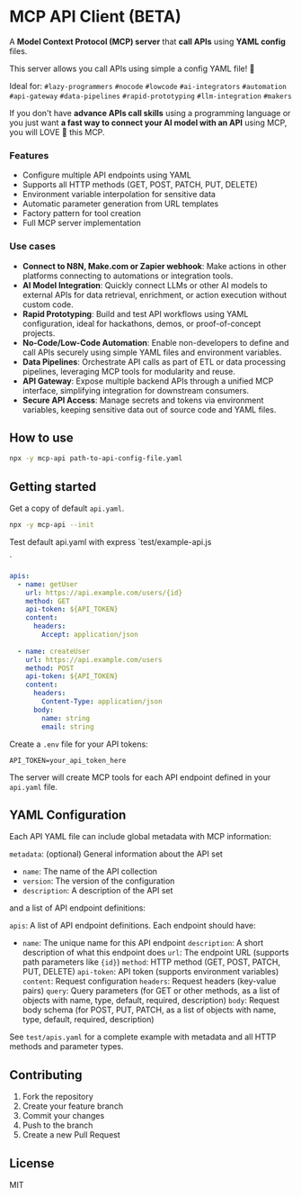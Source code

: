 # MCP API Client (BETA)

A **Model Context Protocol (MCP) server** that **call APIs** using **YAML config** files. 

This server allows you call APIs using simple a config YAML file! 🤩

Ideal for: `#lazy-programmers` `#nocode` `#lowcode` `#ai-integrators` `#automation` `#api-gateway` `#data-pipelines` `#rapid-prototyping` `#llm-integration` `#makers`

If you don't have **advance APIs call skills** using a programming language or you just want  **a fast way to connect your AI model with an API** using MCP, you will LOVE 💖 this MCP.

### Features

- Configure multiple API endpoints using YAML
- Supports all HTTP methods (GET, POST, PATCH, PUT, DELETE)
- Environment variable interpolation for sensitive data
- Automatic parameter generation from URL templates
- Factory pattern for tool creation
- Full MCP server implementation

### Use cases

- **Connect to N8N, Make.com or Zapier webhook**: Make actions in other platforms connecting to automations or integration tools.   
- **AI Model Integration**: Quickly connect LLMs or other AI models to external APIs for data retrieval, enrichment, or action execution without custom code.
- **Rapid Prototyping**: Build and test API workflows using YAML configuration, ideal for hackathons, demos, or proof-of-concept projects.
- **No-Code/Low-Code Automation**: Enable non-developers to define and call APIs securely using simple YAML files and environment variables.
- **Data Pipelines**: Orchestrate API calls as part of ETL or data processing pipelines, leveraging MCP tools for modularity and reuse.
- **API Gateway**: Expose multiple backend APIs through a unified MCP interface, simplifying integration for downstream consumers.
- **Secure API Access**: Manage secrets and tokens via environment variables, keeping sensitive data out of source code and YAML files.


## How to use

```bash
npx -y mcp-api path-to-api-config-file.yaml
```



## Getting started

Get a copy of default `api.yaml`.

```bash
npx -y mcp-api --init
```

Test default api.yaml with express `test/example-api.js


`

```yaml
apis:
  - name: getUser
    url: https://api.example.com/users/{id}
    method: GET
    api-token: ${API_TOKEN}
    content:
      headers:
        Accept: application/json
  
  - name: createUser
    url: https://api.example.com/users
    method: POST
    api-token: ${API_TOKEN}
    content:
      headers:
        Content-Type: application/json
      body:
        name: string
        email: string
```

Create a `.env` file for your API tokens:

```
API_TOKEN=your_api_token_here
```


The server will create MCP tools for each API endpoint defined in your `api.yaml` file.

## YAML Configuration

Each API YAML file can include global metadata  with MCP information:

`metadata`: (optional) General information about the API set
  - `name`: The name of the API collection
  - `version`: The version of the configuration
  - `description`: A description of the API set

and a list of API endpoint definitions:

`apis`: A list of API endpoint definitions. Each endpoint should have:
  - `name`: The unique name for this API endpoint
    `description`: A short description of what this endpoint does
    `url`: The endpoint URL (supports path parameters like `{id}`)
    `method`: HTTP method (GET, POST, PATCH, PUT, DELETE)
    `api-token`: API token (supports environment variables)
    `content`: Request configuration
      `headers`: Request headers (key-value pairs)
      `query`: Query parameters (for GET or other methods, as a list of objects with name, type, default, required, description)
      `body`: Request body schema (for POST, PUT, PATCH, as a list of objects with name, type, default, required, description)

See `test/apis.yaml` for a complete example with metadata and all HTTP methods and parameter types.

## Contributing

1. Fork the repository
2. Create your feature branch
3. Commit your changes
4. Push to the branch
5. Create a new Pull Request

## License

MIT

